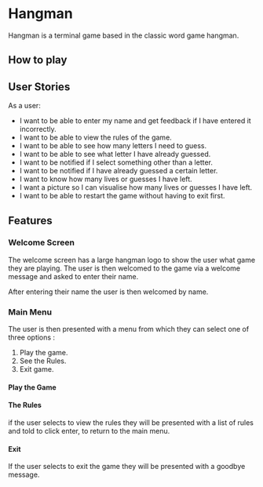 # Hangman
Hangman is a terminal game based in the classic word game hangman.

## How to play
## User Stories
  As a user:
*    I want to be able to enter my name and get feedback if I have entered it incorrectly.
*   I want to be able to view the rules of the game.
*   I want to be able to see how many letters I need to guess.
*   I want to be able to see what letter I have already guessed.
*   I want to be notified if I select something other than a letter.
*   I want to be notified if I have already guessed a certain letter.
*    I want to know how many lives or guesses I have left.
*   I want a picture so I can visualise how many lives or guesses I have left.
*   I want to be able to restart the game without having to exit first.

## Features

### Welcome Screen
The welcome screen has a large hangman logo to show the user what game they are playing.
The user is then welcomed to the game via a welcome message and asked to enter their name.



After entering their name the user is then welcomed by name.

### Main Menu 
The user is then presented with a menu from which they can select one of three options :

1. Play the game.
2. See the Rules.
3. Exit game.

#### Play the Game 
#### The Rules
if the user selects to view the rules they will be presented with a list of rules and told to click enter, to return to the main menu.

#### Exit
If the user selects to exit the game they will be presented with a goodbye message.
